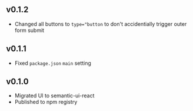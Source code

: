 ## v0.1.2

  - Changed all buttons to `type="button` to don't accidentially trigger outer form submit

## v0.1.1

  - Fixed `package.json` `main` setting

## v0.1.0

  - Migrated UI to semantic-ui-react
  - Published to npm registry

